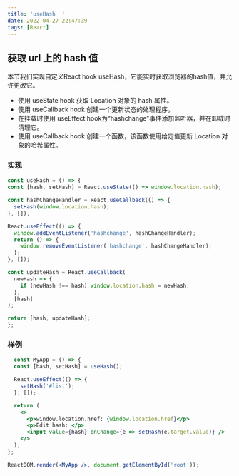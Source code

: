 ```yaml
---
title: 'useHash  '
date: 2022-04-27 22:47:39
tags: [React]
---
```

## 获取 url 上的 hash 值
本节我们实现自定义React hook useHash，它能实时获取浏览器的hash值，并允许更改它。

- 使用 useState hook 获取 Location 对象的 hash 属性。
- 使用 useCallback hook 创建一个更新状态的处理程序。
- 在挂载时使用 useEffect hook为“hashchange”事件添加监听器，并在卸载时清理它。
- 使用 useCallback hook 创建一个函数，该函数使用给定值更新 Location 对象的哈希属性。

### 实现
  ```jsx
  const useHash = () => {
  const [hash, setHash] = React.useState(() => window.location.hash);

  const hashChangeHandler = React.useCallback(() => {
    setHash(window.location.hash);
  }, []);

  React.useEffect(() => {
    window.addEventListener('hashchange', hashChangeHandler);
    return () => {
      window.removeEventListener('hashchange', hashChangeHandler);
    };
  }, []);

  const updateHash = React.useCallback(
    newHash => {
      if (newHash !== hash) window.location.hash = newHash;
    },
    [hash]
  );

  return [hash, updateHash];
};
```
### 样例
```jsx
  const MyApp = () => {
  const [hash, setHash] = useHash();

  React.useEffect(() => {
    setHash('#list');
  }, []);

  return (
    <>
      <p>window.location.href: {window.location.href}</p>
      <p>Edit hash: </p>
      <input value={hash} onChange={e => setHash(e.target.value)} />
    </>
  );
};

ReactDOM.render(<MyApp />, document.getElementById('root'));
  ```

